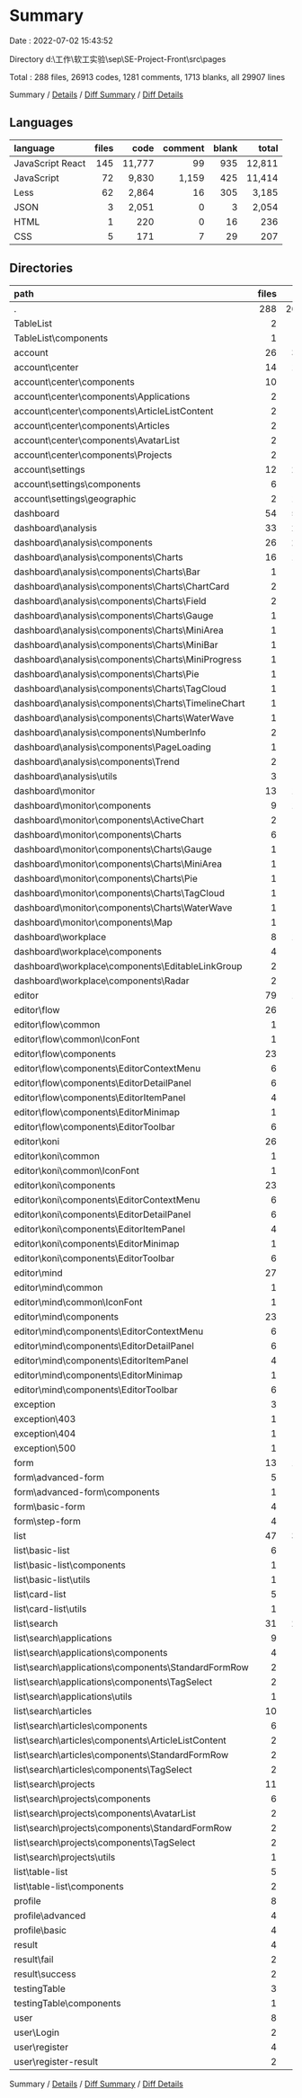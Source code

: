# Summary

Date : 2022-07-02 15:43:52

Directory d:\\工作\\软工实验\\sep\\SE-Project-Front\\src\\pages

Total : 288 files,  26913 codes, 1281 comments, 1713 blanks, all 29907 lines

Summary / [Details](details.md) / [Diff Summary](diff.md) / [Diff Details](diff-details.md)

## Languages
| language | files | code | comment | blank | total |
| :--- | ---: | ---: | ---: | ---: | ---: |
| JavaScript React | 145 | 11,777 | 99 | 935 | 12,811 |
| JavaScript | 72 | 9,830 | 1,159 | 425 | 11,414 |
| Less | 62 | 2,864 | 16 | 305 | 3,185 |
| JSON | 3 | 2,051 | 0 | 3 | 2,054 |
| HTML | 1 | 220 | 0 | 16 | 236 |
| CSS | 5 | 171 | 7 | 29 | 207 |

## Directories
| path | files | code | comment | blank | total |
| :--- | ---: | ---: | ---: | ---: | ---: |
| . | 288 | 26,913 | 1,281 | 1,713 | 29,907 |
| TableList | 2 | 549 | 29 | 23 | 601 |
| TableList\\components | 1 | 194 | 0 | 3 | 197 |
| account | 26 | 3,683 | 10 | 153 | 3,846 |
| account\\center | 14 | 1,040 | 6 | 84 | 1,130 |
| account\\center\\components | 10 | 489 | 3 | 44 | 536 |
| account\\center\\components\\Applications | 2 | 171 | 2 | 10 | 183 |
| account\\center\\components\\ArticleListContent | 2 | 51 | 0 | 6 | 57 |
| account\\center\\components\\Articles | 2 | 66 | 0 | 6 | 72 |
| account\\center\\components\\AvatarList | 2 | 99 | 0 | 14 | 113 |
| account\\center\\components\\Projects | 2 | 102 | 1 | 8 | 111 |
| account\\settings | 12 | 2,643 | 4 | 69 | 2,716 |
| account\\settings\\components | 6 | 455 | 0 | 38 | 493 |
| account\\settings\\geographic | 2 | 1,922 | 0 | 2 | 1,924 |
| dashboard | 54 | 5,489 | 48 | 475 | 6,012 |
| dashboard\\analysis | 33 | 2,874 | 21 | 261 | 3,156 |
| dashboard\\analysis\\components | 26 | 2,261 | 17 | 192 | 2,470 |
| dashboard\\analysis\\components\\Charts | 16 | 1,489 | 15 | 158 | 1,662 |
| dashboard\\analysis\\components\\Charts\\Bar | 1 | 114 | 0 | 11 | 125 |
| dashboard\\analysis\\components\\Charts\\ChartCard | 2 | 165 | 0 | 14 | 179 |
| dashboard\\analysis\\components\\Charts\\Field | 2 | 25 | 0 | 5 | 30 |
| dashboard\\analysis\\components\\Charts\\Gauge | 1 | 161 | 0 | 11 | 172 |
| dashboard\\analysis\\components\\Charts\\MiniArea | 1 | 110 | 0 | 3 | 113 |
| dashboard\\analysis\\components\\Charts\\MiniBar | 1 | 40 | 0 | 4 | 44 |
| dashboard\\analysis\\components\\Charts\\MiniProgress | 1 | 43 | 0 | 3 | 46 |
| dashboard\\analysis\\components\\Charts\\Pie | 1 | 241 | 4 | 26 | 271 |
| dashboard\\analysis\\components\\Charts\\TagCloud | 1 | 165 | 5 | 20 | 190 |
| dashboard\\analysis\\components\\Charts\\TimelineChart | 1 | 127 | 2 | 8 | 137 |
| dashboard\\analysis\\components\\Charts\\WaterWave | 1 | 207 | 4 | 35 | 246 |
| dashboard\\analysis\\components\\NumberInfo | 2 | 115 | 0 | 5 | 120 |
| dashboard\\analysis\\components\\PageLoading | 1 | 11 | 1 | 2 | 14 |
| dashboard\\analysis\\components\\Trend | 2 | 58 | 0 | 8 | 66 |
| dashboard\\analysis\\utils | 3 | 111 | 3 | 18 | 132 |
| dashboard\\monitor | 13 | 1,445 | 22 | 138 | 1,605 |
| dashboard\\monitor\\components | 9 | 1,220 | 13 | 127 | 1,360 |
| dashboard\\monitor\\components\\ActiveChart | 2 | 132 | 0 | 14 | 146 |
| dashboard\\monitor\\components\\Charts | 6 | 946 | 13 | 110 | 1,069 |
| dashboard\\monitor\\components\\Charts\\Gauge | 1 | 161 | 0 | 11 | 172 |
| dashboard\\monitor\\components\\Charts\\MiniArea | 1 | 110 | 0 | 3 | 113 |
| dashboard\\monitor\\components\\Charts\\Pie | 1 | 241 | 4 | 27 | 272 |
| dashboard\\monitor\\components\\Charts\\TagCloud | 1 | 165 | 5 | 20 | 190 |
| dashboard\\monitor\\components\\Charts\\WaterWave | 1 | 207 | 4 | 35 | 246 |
| dashboard\\monitor\\components\\Map | 1 | 142 | 0 | 3 | 145 |
| dashboard\\workplace | 8 | 1,170 | 5 | 76 | 1,251 |
| dashboard\\workplace\\components | 4 | 274 | 2 | 32 | 308 |
| dashboard\\workplace\\components\\EditableLinkGroup | 2 | 46 | 0 | 5 | 51 |
| dashboard\\workplace\\components\\Radar | 2 | 228 | 2 | 27 | 257 |
| editor | 79 | 1,895 | 0 | 246 | 2,141 |
| editor\\flow | 26 | 585 | 0 | 82 | 667 |
| editor\\flow\\common | 1 | 5 | 0 | 1 | 6 |
| editor\\flow\\common\\IconFont | 1 | 5 | 0 | 1 | 6 |
| editor\\flow\\components | 23 | 505 | 0 | 72 | 577 |
| editor\\flow\\components\\EditorContextMenu | 6 | 108 | 0 | 19 | 127 |
| editor\\flow\\components\\EditorDetailPanel | 6 | 163 | 0 | 21 | 184 |
| editor\\flow\\components\\EditorItemPanel | 4 | 116 | 0 | 10 | 126 |
| editor\\flow\\components\\EditorMinimap | 1 | 8 | 0 | 3 | 11 |
| editor\\flow\\components\\EditorToolbar | 6 | 110 | 0 | 19 | 129 |
| editor\\koni | 26 | 592 | 0 | 81 | 673 |
| editor\\koni\\common | 1 | 5 | 0 | 1 | 6 |
| editor\\koni\\common\\IconFont | 1 | 5 | 0 | 1 | 6 |
| editor\\koni\\components | 23 | 505 | 0 | 70 | 575 |
| editor\\koni\\components\\EditorContextMenu | 6 | 108 | 0 | 18 | 126 |
| editor\\koni\\components\\EditorDetailPanel | 6 | 163 | 0 | 21 | 184 |
| editor\\koni\\components\\EditorItemPanel | 4 | 116 | 0 | 10 | 126 |
| editor\\koni\\components\\EditorMinimap | 1 | 8 | 0 | 3 | 11 |
| editor\\koni\\components\\EditorToolbar | 6 | 110 | 0 | 18 | 128 |
| editor\\mind | 27 | 718 | 0 | 83 | 801 |
| editor\\mind\\common | 1 | 5 | 0 | 1 | 6 |
| editor\\mind\\common\\IconFont | 1 | 5 | 0 | 1 | 6 |
| editor\\mind\\components | 23 | 505 | 0 | 71 | 576 |
| editor\\mind\\components\\EditorContextMenu | 6 | 108 | 0 | 18 | 126 |
| editor\\mind\\components\\EditorDetailPanel | 6 | 163 | 0 | 21 | 184 |
| editor\\mind\\components\\EditorItemPanel | 4 | 116 | 0 | 10 | 126 |
| editor\\mind\\components\\EditorMinimap | 1 | 8 | 0 | 3 | 11 |
| editor\\mind\\components\\EditorToolbar | 6 | 110 | 0 | 19 | 129 |
| exception | 3 | 51 | 0 | 3 | 54 |
| exception\\403 | 1 | 17 | 0 | 1 | 18 |
| exception\\404 | 1 | 17 | 0 | 1 | 18 |
| exception\\500 | 1 | 17 | 0 | 1 | 18 |
| form | 13 | 1,266 | 5 | 80 | 1,351 |
| form\\advanced-form | 5 | 815 | 3 | 53 | 871 |
| form\\advanced-form\\components | 1 | 222 | 1 | 29 | 252 |
| form\\basic-form | 4 | 205 | 1 | 14 | 220 |
| form\\step-form | 4 | 246 | 1 | 13 | 260 |
| list | 47 | 3,814 | 44 | 302 | 4,160 |
| list\\basic-list | 6 | 745 | 4 | 49 | 798 |
| list\\basic-list\\components | 1 | 117 | 0 | 5 | 122 |
| list\\basic-list\\utils | 1 | 46 | 2 | 3 | 51 |
| list\\card-list | 5 | 355 | 3 | 25 | 383 |
| list\\card-list\\utils | 1 | 46 | 2 | 3 | 51 |
| list\\search | 31 | 2,096 | 10 | 166 | 2,272 |
| list\\search\\applications | 9 | 640 | 4 | 45 | 689 |
| list\\search\\applications\\components | 4 | 233 | 0 | 27 | 260 |
| list\\search\\applications\\components\\StandardFormRow | 2 | 103 | 0 | 9 | 112 |
| list\\search\\applications\\components\\TagSelect | 2 | 130 | 0 | 18 | 148 |
| list\\search\\applications\\utils | 1 | 46 | 2 | 3 | 51 |
| list\\search\\articles | 10 | 689 | 1 | 51 | 741 |
| list\\search\\articles\\components | 6 | 286 | 0 | 31 | 317 |
| list\\search\\articles\\components\\ArticleListContent | 2 | 51 | 0 | 6 | 57 |
| list\\search\\articles\\components\\StandardFormRow | 2 | 105 | 0 | 8 | 113 |
| list\\search\\articles\\components\\TagSelect | 2 | 130 | 0 | 17 | 147 |
| list\\search\\projects | 11 | 691 | 4 | 58 | 753 |
| list\\search\\projects\\components | 6 | 334 | 0 | 39 | 373 |
| list\\search\\projects\\components\\AvatarList | 2 | 99 | 0 | 14 | 113 |
| list\\search\\projects\\components\\StandardFormRow | 2 | 105 | 0 | 8 | 113 |
| list\\search\\projects\\components\\TagSelect | 2 | 130 | 0 | 17 | 147 |
| list\\search\\projects\\utils | 1 | 46 | 2 | 3 | 51 |
| list\\table-list | 5 | 618 | 27 | 62 | 707 |
| list\\table-list\\components | 2 | 158 | 0 | 6 | 164 |
| profile | 8 | 879 | 0 | 40 | 919 |
| profile\\advanced | 4 | 556 | 0 | 22 | 578 |
| profile\\basic | 4 | 323 | 0 | 18 | 341 |
| result | 4 | 226 | 0 | 7 | 233 |
| result\\fail | 2 | 82 | 0 | 3 | 85 |
| result\\success | 2 | 144 | 0 | 4 | 148 |
| testingTable | 3 | 830 | 31 | 21 | 882 |
| testingTable\\components | 1 | 14 | 0 | 1 | 15 |
| user | 8 | 716 | 3 | 66 | 785 |
| user\\Login | 2 | 313 | 2 | 25 | 340 |
| user\\register | 4 | 347 | 1 | 37 | 385 |
| user\\register-result | 2 | 56 | 0 | 4 | 60 |

Summary / [Details](details.md) / [Diff Summary](diff.md) / [Diff Details](diff-details.md)